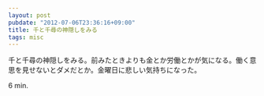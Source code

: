 ```yaml
---
layout: post
pubdate: "2012-07-06T23:36:16+09:00"
title: 千と千尋の神隠しをみる
tags: misc
---
```

千と千尋の神隠しをみる。前みたときよりも金とか労働とかが気になる。働く意思を見せないとダメだとか。金曜日に悲しい気持ちになった。

6 min.
